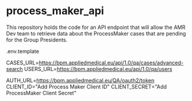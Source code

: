 # process_maker_api

This repository holds the code for an API endpoint that will allow the AMR Dev team to retrieve data about the ProcessMaker cases that are pending for the Group Presidents.

.env.template

CASES_URL=https://bpm.appliedmedical.eu/api/1.0/qa/cases/advanced-search
USERS_URL=https://bpm.appliedmedical.eu/api/1.0/qa/users

AUTH_URL=https://bpm.appliedmedical.eu/QA/oauth2/token
CLIENT_ID="Add Process Maker Client ID"
CLIENT_SECRET="Add ProcessMaker Client Secret"
